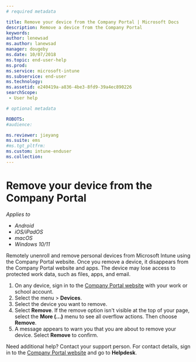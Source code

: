 ```yaml
---
# required metadata

title: Remove your device from the Company Portal | Microsoft Docs
description: Remove a device from the Company Portal
keywords:
author: lenewsad
ms.author: lanewsad
manager: dougeby
ms.date: 10/07/2018
ms.topic: end-user-help
ms.prod:
ms.service: microsoft-intune
ms.subservice: end-user
ms.technology:
ms.assetid: e240419a-a836-4be3-8fd9-39a4ec890226
searchScope:
 - User help

# optional metadata

ROBOTS:  
#audience:

ms.reviewer: jieyang
ms.suite: ems
#ms.tgt_pltfrm:
ms.custom: intune-enduser
ms.collection: 
---
```

# Remove your device from the Company Portal  

*Applies to*   
* *Android*   
* *iOS/iPadOS*    
* *macOS*  
* *Windows 10/11*  

Remotely unenroll and remove personal devices from Microsoft Intune using the Company Portal website. Once you remove a device, it disappears from the Company Portal website and apps. The device may lose access to protected work data, such as files, apps, and email.  

1. On any device, sign in to the [Company Portal website](https://portal.manage.microsoft.com) with your work or school account. 
2. Select the menu > **Devices**.   
2. Select the device you want to remove.  
3. Select **Remove**. If the remove option isn't visible at the top of your page, select the **More (…)** menu to see all overflow actions. Then choose **Remove**.  
4. A message appears to warn you that you are about to remove your device. Select **Remove** to confirm.  

Need additional help? Contact your support person. For contact details, sign in to the [Company Portal website](https://go.microsoft.com/fwlink/?linkid=2010980) and go to **Helpdesk**.  
